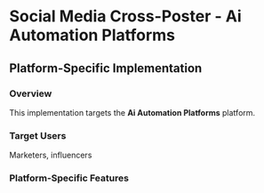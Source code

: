 # Social Media Cross-Poster - Ai Automation Platforms

## Platform-Specific Implementation

### Overview
This implementation targets the **Ai Automation Platforms** platform.

### Target Users
Marketers, influencers

### Platform-Specific Features
